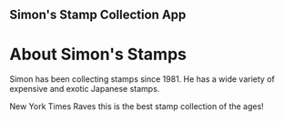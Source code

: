 Simon's Stamp Collection App
---

# About Simon's Stamps

Simon has been collecting stamps since 1981. He has a wide variety of expensive and exotic Japanese stamps.

New York Times Raves this is the best stamp collection of the ages!
